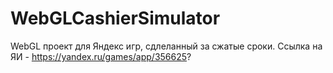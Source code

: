 # WebGLCashierSimulator
WebGL проект для Яндекс игр, сдлеланный за сжатые сроки.
Ссылка на ЯИ - https://yandex.ru/games/app/356625?
